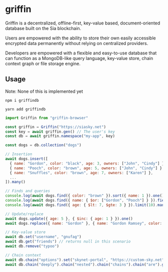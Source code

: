 # griffin

Griffin is a decentralized, offline-first, key-value based, document-oriented database built on the Sia blockchain.

Users are empowered with the ability to store their own easily accessible encrypted data permanently without relying on centralized providers.

Developers are empowered with a flexible and easy-to-use database that can function as a MongoDB-like query language, key-value store, chain context graph or file storage engine.

## Usage

Note: None of this is implemented yet

`npm i griffindb`

`yarn add griffindb`

```js
import Griffin from "griffin-browser"

const griffin = Griffin("https://siasky.net")
const key = await griffin.gen() // The user's key
const db = await griffin.namespace("my-app", key)

const dogs = db.collection("dogs")

// Insertion
await dogs.insert([
  { name: "Gordon", color: "black", age: 3, owners: ["John", "Cindy"] },
  { name: "Pooch", color: "brown", age: 5, owners: ["John", "Cindy"] },
  { name: "Snuffles", color: "brown", age: 7, owners: ["Karen"] },
  ...
]).many()

// Finds and queries
console.log(await dogs.find({ color: "brown" }).sort({ name: 1 }).one())
console.log(await dogs.find({ name: { $or: ["Gordon", "Pooch"] } }).fields({ _id: 0 }).many())
console.log(await dogs.find({ age: { $lt: 7, $gte: 3 } }).limit(10).many())

// Update/replace
await dogs.update({ age: 5 }, { $inc: { age: 1 } }).one()
await dogs.replace({ name: "Gordon" }, { name: "Gordon Ramsey", color: "blonde", age: 54, owners: null })

// Key-value store
await db.set("username", "gnufag")
await db.get("friends") // returns null in this scenario
await db.remove("typoo")

// Chain context
await db.chain("options").set("skynet-portal", "https://custom-sky.net")
await db.chain("deeply").chain("nested").chain("chains").chain("are").get("cool")
```

